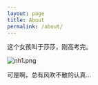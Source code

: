 ```yaml
---
layout: page
title: About
permalink: /about/
---
```


这个女孩叫于莎莎，刚高考完。

![nh1.png](https://i.loli.net/2020/07/21/12P8jOCu54cbiK6.png)

可是啊，总有风吹不散的认真…
